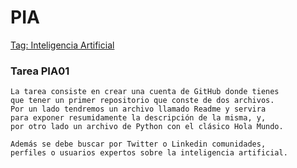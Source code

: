 #  PIA

[Tag: Inteligencia Artificial](#)

### Tarea PIA01

~~~
La tarea consiste en crear una cuenta de GitHub donde tienes
que tener un primer repositorio que conste de dos archivos.
Por un lado tendremos un archivo llamado Readme y servira
para exponer resumidamente la descripción de la misma, y,
por otro lado un archivo de Python con el clásico Hola Mundo.
~~~

~~~
Además se debe buscar por Twitter o Linkedin comunidades,
perfiles o usuarios expertos sobre la inteligencia artificial.
~~~

